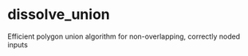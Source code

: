 dissolve_union
==============

Efficient polygon union algorithm for non-overlapping, correctly noded inputs
